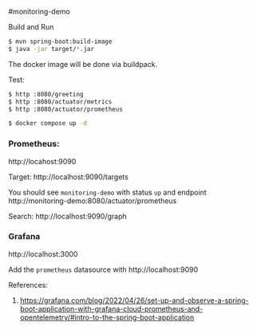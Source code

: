 #monitoring-demo

Build and Run

```bash
$ mvn spring-boot:build-image
$ java -jar target/*.jar  
```

The docker image will be done via buildpack.

Test:

```bash
$ http :8080/greeting
$ http :8080/actuator/metrics
$ http :8080/actuator/prometheus
```

```bash
$ docker compose up -d
```

### Prometheus: 

http://locahost:9090

Target: http://localhost:9090/targets

You should see `monitoring-demo` with status `up` and endpoint http://monitoring-demo:8080/actuator/prometheus

Search: http://localhost:9090/graph

### Grafana 

http://localhost:3000

Add the `prometheus` datasource with http://localhost:9090

References:
1. https://grafana.com/blog/2022/04/26/set-up-and-observe-a-spring-boot-application-with-grafana-cloud-prometheus-and-opentelemetry/#intro-to-the-spring-boot-application